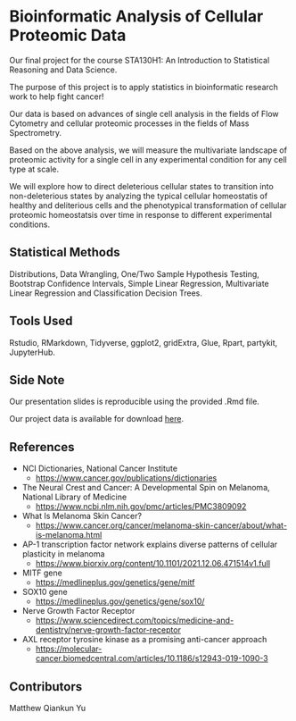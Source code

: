 # Bioinformatic Analysis of Cellular Proteomic Data

Our final project for the course STA130H1: An Introduction to Statistical Reasoning and Data Science.

The purpose of this project is to apply statistics in bioinformatic research work to help fight cancer!

Our data is based on advances of single cell analysis in the fields of Flow Cytometry and cellular proteomic processes in the fields of Mass Spectrometry.

Based on the above analysis, we will measure the multivariate landscape of proteomic activity for a single cell in any experimental condition for any cell type at scale.

We will explore how to direct deleterious cellular states to transition into non-deleterious states by analyzing the typical cellular homeostatis of healthy and deliterious cells and the phenotypical transformation of cellular proteomic homeostatsis over time in response to different experimental conditions.

## Statistical Methods
Distributions, Data Wrangling, One/Two Sample Hypothesis Testing, Bootstrap Confidence Intervals, Simple Linear Regression, Multivariate Linear Regression and Classification Decision Trees.


## Tools Used
Rstudio, RMarkdown, Tidyverse, ggplot2, gridExtra, Glue, Rpart, partykit, JupyterHub.

## Side Note
Our presentation slides is reproducible using the provided .Rmd file.

Our project data is available for download [here](https://drive.google.com/uc?id=1m-bc56NfKErzkxdlHXBLWQg14W2R2vd8&export=download).

## References
- NCI Dictionaries, National Cancer Institute
  - https://www.cancer.gov/publications/dictionaries
- The Neural Crest and Cancer: A Developmental Spin on Melanoma, National Library of Medicine
  - https://www.ncbi.nlm.nih.gov/pmc/articles/PMC3809092
- What Is Melanoma Skin Cancer?
  - https://www.cancer.org/cancer/melanoma-skin-cancer/about/what-is-melanoma.html
- AP-1 transcription factor network explains diverse patterns of cellular plasticity in melanoma
  - https://www.biorxiv.org/content/10.1101/2021.12.06.471514v1.full
- MITF gene
  - https://medlineplus.gov/genetics/gene/mitf
- SOX10 gene
  - https://medlineplus.gov/genetics/gene/sox10/
- Nerve Growth Factor Receptor
  - https://www.sciencedirect.com/topics/medicine-and-dentistry/nerve-growth-factor-receptor
- AXL receptor tyrosine kinase as a promising anti-cancer approach
  - https://molecular-cancer.biomedcentral.com/articles/10.1186/s12943-019-1090-3

## Contributors
Matthew Qiankun Yu
